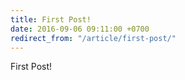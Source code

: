 ```yaml
---
title: First Post!
date: 2016-09-06 09:11:00 +0700
redirect_from: "/article/first-post/"
---
```


First Post!
